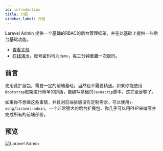 ```yaml
---
id: introduction
title: 介绍
sidebar_label: 介绍
---
```


Laravel Admin 提供一个基础的RBAC的后台管理框架，并在此基础上提供一些后台基础功能。

- [查看文档](https://www.tanecn.com/docs/introduction)
- [在线演示](https://demo.tanecn.com/admin)，账号密码均为```demo```，每三分钟重置一次密码。


## 前言
使用此扩展包，需要一定的前端基础，当然也不需要精通。如果你能使用```Bootstrap```框架进行简单的排版，能编写基础的```Javascrip```脚本，这完全足够了。

如果你不想做这些事情，并且对前端排版没有定制需求，可以使用```z-song/laravel-admin```。一个非常强大的后台扩展包，你几乎可以用PHP来编写并完成所有的前端部份。

## 预览
![Laravel Admin](https://www.tanecn.com/img/preview.jpg)